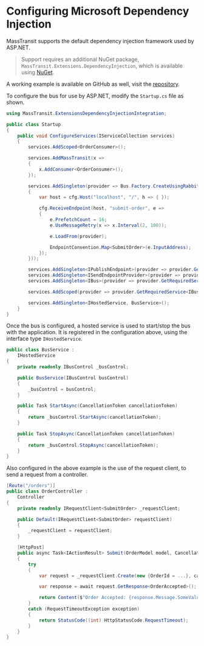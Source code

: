 # Configuring Microsoft Dependency Injection

MassTransit supports the default dependency injection framework used by ASP.NET.

> Support requires an additional NuGet package, `MassTransit.Extensions.DependencyInjection`, which is available using [NuGet](https://www.nuget.org/packages/MassTransit.Extensions.DependencyInjection/).

A working example is available on GitHub as well, visit the [repository](https://github.com/phatboyg/Sample-DotNetCore-DI/).

To configure the bus for use by ASP.NET, modify the `Startup.cs` file as shown.

```csharp
using MassTransit.ExtensionsDependencyInjectionIntegration;

public class Startup
{
    public void ConfigureServices(IServiceCollection services)
    {
        services.AddScoped<OrderConsumer>();

        services.AddMassTransit(x =>
        {
            x.AddConsumer<OrderConsumer>();
        });

        services.AddSingleton(provider => Bus.Factory.CreateUsingRabbitMq(cfg =>
        {
            var host = cfg.Host("localhost", "/", h => { });

            cfg.ReceiveEndpoint(host, "submit-order", e =>
            {
                e.PrefetchCount = 16;
                e.UseMessageRetry(x => x.Interval(2, 100));

                e.LoadFrom(provider);

                EndpointConvention.Map<SubmitOrder>(e.InputAddress);
            });
        }));

        services.AddSingleton<IPublishEndpoint>(provider => provider.GetRequiredService<IBusControl>());
        services.AddSingleton<ISendEndpointProvider>(provider => provider.GetRequiredService<IBusControl>());
        services.AddSingleton<IBus>(provider => provider.GetRequiredService<IBusControl>());

        services.AddScoped(provider => provider.GetRequiredService<IBus>().CreateRequestClient<SubmitOrder>());

        services.AddSingleton<IHostedService, BusService>();
    }
}
```

Once the bus is configured, a hosted service is used to start/stop the bus with the application. It is registered in
the configuration above, using the interface type `IHostedService`.

```csharp
public class BusService :
    IHostedService
{
    private readonly IBusControl _busControl;

    public BusService(IBusControl busControl)
    {
        _busControl = busControl;
    }

    public Task StartAsync(CancellationToken cancellationToken)
    {
        return _busControl.StartAsync(cancellationToken);
    }

    public Task StopAsync(CancellationToken cancellationToken)
    {
        return _busControl.StopAsync(cancellationToken);
    }
}
```

Also configured in the above example is the use of the request client, to send a request from a controller.

```csharp
[Route("/orders")]
public class OrderController :
    Controller
{
    private readonly IRequestClient<SubmitOrder> _requestClient;

    public Default(IRequestClient<SubmitOrder> requestClient)
    {
        _requestClient = requestClient;
    }

    [HttpPost]
    public async Task<IActionResult> Submit(OrderModel model, CancellationToken cancellationToken)
    {
        try
        {
            var request = _requestClient.Create(new {OrderId = ...}, cancellationToken);

            var response = await request.GetResponse<OrderAccepted>();

            return Content($"Order Accepted: {response.Message.SomeValue}");
        }
        catch (RequestTimeoutException exception)
        {
            return StatusCode((int) HttpStatusCode.RequestTimeout);
        }
    }
}
```
